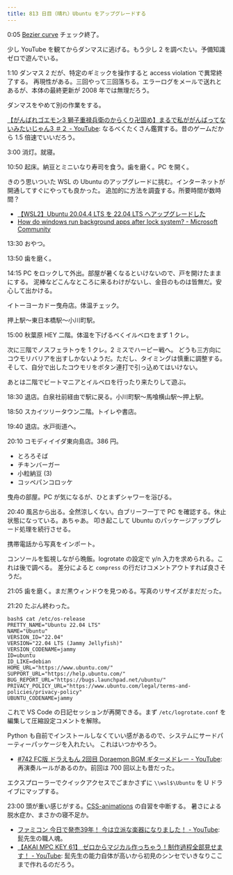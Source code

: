 ```yaml
---
title: 813 日目（晴れ）Ubuntu をアップグレードする
---
```


0:05 [Bezier curve](https://javascript.info/bezier-curve) チェック終了。

少し YouTube を観てからダンマスに逃げる。もう少し 2 を調べたい。予備知識ゼロで遊んでいる。

1:10 ダンマス 2 だが、特定のギミックを操作すると access violation で異常終了する。
再現性がある。三回やって三回落ちる。エラーログをメールで送れとあるが、本体の最終更新が 2008 年では無理だろう。

ダンマスをやめて別の作業をする。

[【がんばれゴエモン3 獅子重禄兵衛のからくり卍固め】まるで私ががんばってないみたいじゃん3 ＃２ - YouTube](https://www.youtube.com/watch?v=zUA23ZORdUs):
なるべくたくさん鑑賞する。昔のゲームだから 1.5 倍速でいいだろう。

3:00 消灯。就寝。

10:50 起床。納豆とミニいなり寿司を食う。歯を磨く。PC を開く。

きのう思いついた WSL の Ubuntu のアップグレードに挑む。インターネットが開通してすぐにやっても良かった。
追加的に方法を調査する。所要時間が数時間？

* [【WSL2】Ubuntu 20.04.4 LTS を 22.04 LTS へアップグレードした](https://zenn.dev/ryuu/articles/upgrade-ubuntu2204-wsl)
* [How do windows run background apps after lock system? - Microsoft Community](https://answers.microsoft.com/en-us/windows/forum/all/how-do-windows-run-background-apps-after-lock/48ece26f-302c-4d84-815d-4544ed27e968)

13:30 おやつ。

13:50 歯を磨く。

14:15 PC をロックして外出。部屋が暑くなるといけないので、戸を開けたままにする。
泥棒などこんなところに来るわけがないし、金目のものは皆無だ。安心して出かける。

イトーヨーカドー曳舟店。体温チェック。

押上駅～東日本橋駅～小川町駅。

15:00 秋葉原 HEY 二階。体温を下げるべくイルベロをまず 1 クレ。

次に三階でノスフェラトゥを 1 クレ。2 ミスでハーピー戦へ。
どうも三方向にコウモリバリアを出すしかないようだ。ただし、タイミングは慎重に調整する。
そして、自分で出したコウモリをボタン連打で引っ込めてはいけない。

あとは二階でビートマニアとイルベロを行ったり来たりして遊ぶ。

18:30 退店。白泉社前経由で駅に戻る。小川町駅～馬喰横山駅～押上駅。

18:50 スカイツリータウン二階。トイレや書店。

19:40 退店。水戸街道へ。

20:10 コモディイイダ東向島店。386 円。

* とろろそば
* チキンバーガー
* 小粒納豆 (3)
* コッペパンコロッケ

曳舟の部屋。PC が気になるが、ひとまずシャワーを浴びる。

20:40 風呂から出る。全然涼しくない。白ブリーフ一丁で PC を確認する。休止状態になっている。あちゃあ。
叩き起こして Ubuntu のパッケージアップグレード処理を続行させる。

携帯電話から写真をインポート。

コンソールを監視しながら晩飯。logrotate の設定で y/n 入力を求められる。これは後で調べる。
差分によると `compress` の行だけコメントアウトすれば良さそうだ。

21:05 歯を磨く。まだ黒ウィンドウを見つめる。写真のリサイズがまだだった。

21:20 たぶん終わった。

```console
bash$ cat /etc/os-release
PRETTY_NAME="Ubuntu 22.04 LTS"
NAME="Ubuntu"
VERSION_ID="22.04"
VERSION="22.04 LTS (Jammy Jellyfish)"
VERSION_CODENAME=jammy
ID=ubuntu
ID_LIKE=debian
HOME_URL="https://www.ubuntu.com/"
SUPPORT_URL="https://help.ubuntu.com/"
BUG_REPORT_URL="https://bugs.launchpad.net/ubuntu/"
PRIVACY_POLICY_URL="https://www.ubuntu.com/legal/terms-and-policies/privacy-policy"
UBUNTU_CODENAME=jammy
```

これで VS Code の日記セッションが再開できる。まず `/etc/logrotate.conf` を編集して圧縮設定コメントを解除。

Python も自前でインストールしなくていい感があるので、システムにサードパーティーパッケージを入れたい。
これはいつかやろう。

* [&#x23;742 FC版 ドラえもん 2回目 Doraemon BGM ギターメドレー - YouTube](https://www.youtube.com/watch?v=OfO6rhbKhJw):
  再演奏ルールがあるのか。前回は 700 回以上も昔だった。

エクスプローラーでクイックアクセスでごまかさずに `\\wsl$\Ubuntu` を U ドライブにマップする。

23:00 頭が重い感じがする。[CSS-animations](https://javascript.info/css-animations) の自習を中断する。
暑さによる脱水症か、まさかの寝不足か。

* [ファミコン 今日で発売39年！ 今は立派な楽器になりました！ - YouTube](https://www.youtube.com/watch?v=ztQQ0j91lYE):
  髭先生の職人魂。
* [【AKAI MPC KEY 61】 ゼロからマジカル作っちゃう！制作過程全部見せます！ - YouTube](https://www.youtube.com/watch?v=-EBrTo5f_YE):
  髭先生の能力自体が高いから初見のシンセでいきなりここまで作れるのだろう。
